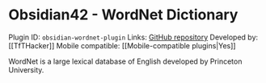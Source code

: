 # Obsidian42 - WordNet Dictionary

Plugin ID: `obsidian-wordnet-plugin`
Links: [GitHub repository](https://github.com/TfTHacker/Obsidian-WordNet)
Developed by: [[TfTHacker]]
Mobile compatible: [[Mobile-compatible plugins|Yes]]

WordNet is a large lexical database of English developed by Princeton University.
